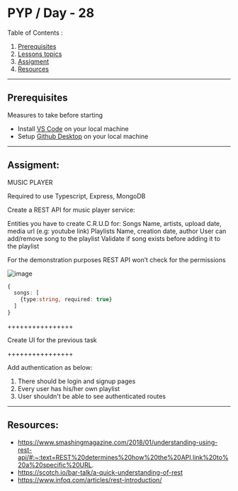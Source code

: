 # PYP / Day - 28

Table of Contents :

1. [Prerequisites](#prerequisites)
1. [Lessons topics](#lessons-topics)  
1. [Assigment](#assigment)
1. [Resources](#resources)

---
## Prerequisites

Measures to take before starting

* Install [VS Code](https://code.visualstudio.com/download) on your local machine
* Setup [Github Desktop](https://desktop.github.com/) on your local machine

---

## Assigment:

MUSIC PLAYER

Required to use Typescript, Express, MongoDB

Create a REST API for music player service:


Entities you have to create C.R.U.D for:
Songs
Name, artists, upload date, media url (e.g: youtube link)
Playlists
Name, creation date, author
User can add/remove song to the playlist
Validate if song exists before adding it to the playlist


For the demonstration purposes REST API won’t check for the permissions

![image](https://user-images.githubusercontent.com/19148254/121011247-74ebac00-c7a7-11eb-88fb-b0c8f0fbeb9c.png)

```typescript 
{
  songs: [
    {type:string, required: true}
  ]
}
```

++++++++++++++++

Create UI for the previous task

++++++++++++++++

Add authentication as below:
1. There should be login and signup pages
2. Every user has his/her own playlist
3. User shouldn't be able to see authenticated routes

---

## Resources:

- https://www.smashingmagazine.com/2018/01/understanding-using-rest-api/#:~:text=REST%20determines%20how%20the%20API,link%20to%20a%20specific%20URL.
- https://scotch.io/bar-talk/a-quick-understanding-of-rest
- https://www.infoq.com/articles/rest-introduction/
